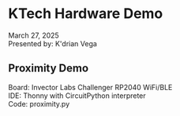 # KTech Hardware Demo
March 27, 2025<br />
Presented by: K'drian Vega<br />
## Proximity Demo
Board: Invector Labs Challenger RP2040 WiFi/BLE<br />
IDE: Thonny with CircuitPython interpreter<br />
Code: proximity.py<br />
